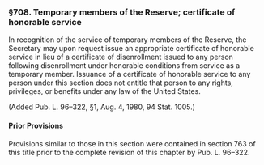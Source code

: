 ### §708. Temporary members of the Reserve; certificate of honorable service ###

In recognition of the service of temporary members of the Reserve, the Secretary may upon request issue an appropriate certificate of honorable service in lieu of a certificate of disenrollment issued to any person following disenrollment under honorable conditions from service as a temporary member. Issuance of a certificate of honorable service to any person under this section does not entitle that person to any rights, privileges, or benefits under any law of the United States.

(Added Pub. L. 96–322, §1, Aug. 4, 1980, 94 Stat. 1005.)

#### Prior Provisions ####

Provisions similar to those in this section were contained in section 763 of this title prior to the complete revision of this chapter by Pub. L. 96–322.